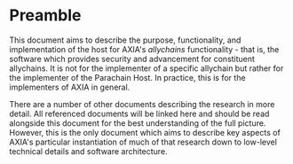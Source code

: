 # Preamble

This document aims to describe the purpose, functionality, and implementation of the host for AXIA's _allychains_ functionality - that is, the software which provides security and advancement for constituent allychains. It is not for the implementer of a specific allychain but rather for the implementer of the Parachain Host. In practice, this is for the implementers of AXIA in general.

There are a number of other documents describing the research in more detail. All referenced documents will be linked here and should be read alongside this document for the best understanding of the full picture. However, this is the only document which aims to describe key aspects of AXIA's particular instantiation of much of that research down to low-level technical details and software architecture.
